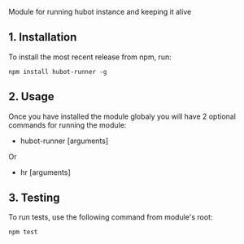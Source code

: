 Module for running hubot instance and keeping it alive

## 1. Installation

To install the most recent release from npm, run:

    npm install hubot-runner -g

## 2. Usage


Once you have installed the module globaly you will have 2 optional commands for running the module:
 * hubot-runner [arguments]

Or

 * hr [arguments]

## 3. Testing

To run tests, use the following command from module's root:

````
npm test
````